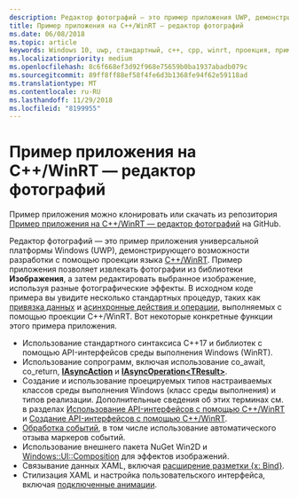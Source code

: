 ```yaml
---
description: Редактор фотографий — это пример приложения UWP, демонстрирующего возможности разработки с помощью проекции языка C++/WinRT. Пример приложения позволяет извлекать фотографии из библиотеки "Изображения", а затем редактировать выбранное изображение, используя разные фотографические эффекты.
title: Пример приложения на C++/WinRT — редактор фотографий
ms.date: 06/08/2018
ms.topic: article
keywords: Windows 10, uwp, стандартный, c++, cpp, winrt, проекция, пример, приложение, фотографии, редактор
ms.localizationpriority: medium
ms.openlocfilehash: 8c6f668ef3d92f968e75659b0ba1937abadb079c
ms.sourcegitcommit: 89ff8ff88ef58f4fe6d3b1368fe94f62e59118ad
ms.translationtype: MT
ms.contentlocale: ru-RU
ms.lasthandoff: 11/29/2018
ms.locfileid: "8199955"
---
```

# <a name="photo-editor-cwinrt-sample-application"></a>Пример приложения на C++/WinRT — редактор фотографий
Пример приложения можно клонировать или скачать из репозитория [Пример приложения на C++/WinRT — редактор фотографий](https://github.com/Microsoft/Windows-appsample-photo-editor) на GitHub.

Редактор фотографий — это пример приложения универсальной платформы Windows (UWP), демонстрирующего возможности разработки с помощью проекции языка [C++/WinRT](intro-to-using-cpp-with-winrt.md). Пример приложения позволяет извлекать фотографии из библиотеки **Изображения**, а затем редактировать выбранное изображение, используя разные фотографические эффекты. В исходном коде примера вы увидите несколько стандартных процедур, таких как [привязка данных](binding-property.md) и [асинхронные действия и операции](concurrency.md), выполняемых с помощью проекции C++/WinRT. Вот некоторые конкретные функции этого примера приложения.
    
- Использование стандартного синтаксиса C++17 и библиотек с помощью API-интерфейсов среды выполнения Windows (WinRT).
- Использование сопрограмм, включая использование co_await, co_return, [**IAsyncAction**](/uwp/api/windows.foundation.iasyncaction) и [**IAsyncOperation&lt;TResult&gt;**](/uwp/api/windows.foundation.iasyncoperation_tresult_).
- Создание и использование проецируемых типов настраиваемых классов среды выполнения Windows (класс среды выполнения) и типов реализации. Дополнительные сведения об этих терминах см. в разделах [Использование API-интерфейсов с помощью C++/WinRT](consume-apis.md) и [Создание API-интерфейсов с помощью C++/WinRT](author-apis.md).
- [Обработка событий](handle-events.md), в том числе использование автоматического отзыва маркеров событий.
- Использование внешнего пакета NuGet Win2D и [Windows::UI::Composition](/uwp/api/windows.ui.composition) для эффектов изображений.
- Связывание данных XAML, включая [расширение разметки {x: Bind}](https://docs.microsoft.com/windows/uwp/xaml-platform/x-bind-markup-extension).
- Стилизация XAML и настройка пользовательского интерфейса, включая [подключенные анимации](../design/motion/connected-animation.md).

